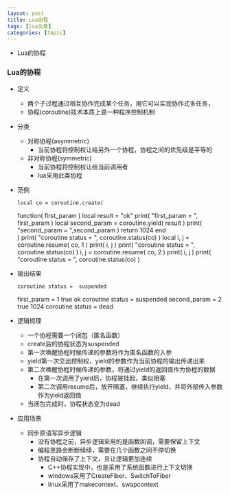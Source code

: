 ```yaml
---
layout: post
title: Lua协程 
tags: [lua文章]
categories: [topic]
---
```

  * Lua的协程

### Lua的协程

  * 定义 
    * 两个子过程通过相互协作完成某个任务，用它可以实现协作式多任务，
    * 协程(coroutine)技术本质上是一种程序控制机制
  * 分类 
    * 对称协程(asymmetric) 
      * 当前协程将控制权让给另外一个协程，协程之间的优先级是平等的
    * 非对称协程(symmetric) 
      * 当前协程将控制权让给当前调用者
      * lua采用此类协程

  * 范例 
    
        local co = coroutine.create( 
      function( first_param )
          local result = "ok"
          print( "first_param = ", first_param )
          local second_param = coroutine.yield( result )
          print( "second_param = ",second_param )
          return 1024
      end   
    )
    print( "coroutine status = ", coroutine.status(co) )
    local i, j = coroutine.resume( co, 1 )
    print( i, j )
    print( "coroutine status = ", coroutine.status(co) )
    i, j = coroutine.resume( co, 2 )
    print( i, j )
    print( "coroutine status = ", coroutine.status(co) )
    

  * 输出结果 
    
        coroutine status =  suspended
    first_param =   1
    true    ok
    coroutine status =  suspended
    second_param =  2
    true    1024
    coroutine status =  dead
    

  * 逻辑梳理 
    * 一个协程需要一个闭包（匿名函数）
    * create后的协程状态为suspended
    * 第一次唤醒协程时候传递的参数将作为匿名函数的入参
    * yield第一次交出控制权，yield的参数作为当前协程的输出传递出来
    * 第二次唤醒协程时候传递的参数，将通过yield的返回值作为协程的数据 
      * 在第一次调用了yield后，协程被挂起，类似阻塞
      * 第二次调用resume后，放开阻塞，继续执行yield，并将外部传入参数作为yield返回值
    * 当闭包完成时，协程状态变为dead
  * 应用场景 
    * 同步原语写异步逻辑 
      * 没有协程之前，异步逻辑采用的是函数回调，需要保留上下文
      * 编程思路会断断续续，需要在几个函数之间不停切换
      * 协程自动保存了上下文，且让逻辑更加连续 
        * C++协程实现中，也是采用了系统函数进行上下文切换
        * windows采用了CreateFiber、SwitchToFiber
        * linux采用了makecontext、swapcontext